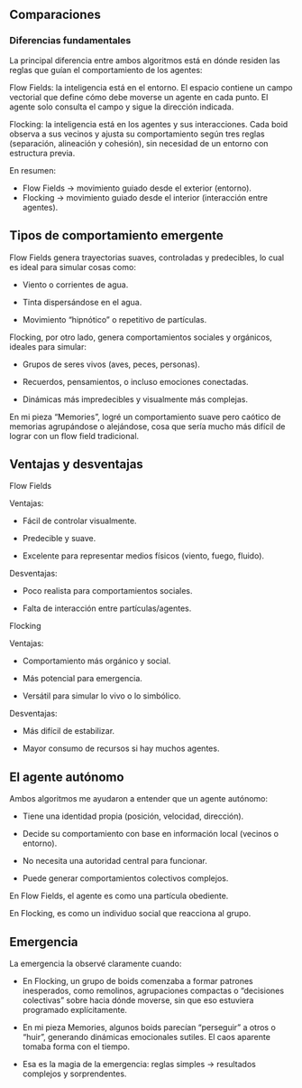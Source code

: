 ## Comparaciones

### Diferencias fundamentales

La principal diferencia entre ambos algoritmos está en dónde residen las reglas que guían el comportamiento de los agentes:

Flow Fields: la inteligencia está en el entorno. El espacio contiene un campo vectorial que define cómo debe moverse un agente en cada punto. El agente solo consulta el campo y sigue la dirección indicada.

Flocking: la inteligencia está en los agentes y sus interacciones. Cada boid observa a sus vecinos y ajusta su comportamiento según tres reglas (separación, alineación y cohesión), sin necesidad de un entorno con estructura previa.

En resumen:
* Flow Fields → movimiento guiado desde el exterior (entorno).
* Flocking → movimiento guiado desde el interior (interacción entre agentes).

## Tipos de comportamiento emergente

Flow Fields genera trayectorias suaves, controladas y predecibles, lo cual es ideal para simular cosas como:

* Viento o corrientes de agua.

* Tinta dispersándose en el agua.

* Movimiento “hipnótico” o repetitivo de partículas.

Flocking, por otro lado, genera comportamientos sociales y orgánicos, ideales para simular:

* Grupos de seres vivos (aves, peces, personas).

* Recuerdos, pensamientos, o incluso emociones conectadas.

* Dinámicas más impredecibles y visualmente más complejas.

En mi pieza “Memories”, logré un comportamiento suave pero caótico de memorias agrupándose o alejándose, cosa que sería mucho más difícil de lograr con un flow field tradicional.

## Ventajas y desventajas

Flow Fields

Ventajas:

* Fácil de controlar visualmente.

* Predecible y suave.

* Excelente para representar medios físicos (viento, fuego, fluido).

Desventajas:

* Poco realista para comportamientos sociales.

* Falta de interacción entre partículas/agentes.

Flocking

Ventajas:

* Comportamiento más orgánico y social.

* Más potencial para emergencia.

* Versátil para simular lo vivo o lo simbólico.

Desventajas:

* Más difícil de estabilizar.

* Mayor consumo de recursos si hay muchos agentes.

## El agente autónomo

Ambos algoritmos me ayudaron a entender que un agente autónomo:

* Tiene una identidad propia (posición, velocidad, dirección).

* Decide su comportamiento con base en información local (vecinos o entorno).

* No necesita una autoridad central para funcionar.

* Puede generar comportamientos colectivos complejos.

En Flow Fields, el agente es como una partícula obediente.

En Flocking, es como un individuo social que reacciona al grupo.

## Emergencia

La emergencia la observé claramente cuando:

* En Flocking, un grupo de boids comenzaba a formar patrones inesperados, como remolinos, agrupaciones compactas o “decisiones colectivas” sobre hacia dónde moverse, sin que eso estuviera programado explícitamente.

* En mi pieza Memories, algunos boids parecían “perseguir” a otros o “huir”, generando dinámicas emocionales sutiles. El caos aparente tomaba forma con el tiempo.

* Esa es la magia de la emergencia: reglas simples → resultados complejos y sorprendentes.
